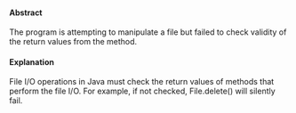 #### Abstract
The program is attempting to manipulate a file but failed to check validity of the return values from the method.

#### Explanation
File I/O operations in Java must check the return values of methods that perform the file I/O. For example, if not checked, File.delete() will silently fail.
